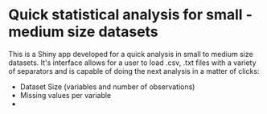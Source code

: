 # Quick statistical analysis for small - medium size datasets

This is a Shiny app developed for a quick analysis in small to medium size datasets. It's interface allows for a user to load .csv, .txt files with a variety of separators and is capable of doing the next analysis in a matter of clicks: 

 - Dataset Size (variables and number of observations)
 - Missing values per variable
 - 



